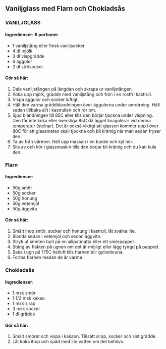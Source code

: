 ## Vaniljglass med Flarn och Chokladsås

### VANILJGLASS
#### Ingredienser: 6 portioner
* 1 vaniljstång eller 1msk vaniljsocker
* 4 dl mjölk
* 3 dl vispgrädde
* 6 äggulor
* 2 dl strösocker
#### Gör så här:
1. Dela vaniljstången på längden och skrapa ur vaniljstången.
2. Koka upp mjölk, grädde med vaniljstång och frön i en rostfri kastrull.
3. Vispa äggulor och socker luftigt.
4. Häll den varma gräddblandningen över äggulorna under omrörning. Häll sedan tillbaka allt i
kastrullen och rör om.
5. Sjud blandningen till 85C eller tills den börjar tjockna under vispning. Den får inte koka eller överstiga
85C då ägget koagulerar vid denna temperatur (stelnar). Det är också viktigt att glassen kommer upp
i över 80C för att glassmetan skall tjockna och bli krämig när man sedan fryser den.
6. Ta av från värmen. Häll upp massan i en bunke och kyl ner.
7. Sila av och kör i glassmaskin tills den börjar bli krämig och du kan kula den.

### Flarn
#### Ingredienser:
* 50g smör
* 50g socker
* 50g honung
* 50g vetemjöl
* 50g äggvita
#### Gör så här:
1. Smält ihop smör, socker och honung i kastrull, låt svalna lite.
2. Blanda sedan i vetemjöl och sedan äggvita.
3. Stryk ut smeten tunt på en silipatmatta eller ett smörpapper.
4. Stäng av fläkten på ugnen om det är möjligt eller lägg tyngd på pappret.
5. Baka i ugn på 175C hetluft tills flarnen blir gyllenbruna.
6. Forma flarnen medan de är varma

### Chokladsås
#### Ingredienser:
* 1 msk smör
* 1 1/2 msk kakao
* 1 msk sirap
* 3 msk socker
* 1 dl grädde
#### Gör så här:
1. Smält smöret och vispa i kakaon. Tillsätt sirap, socker och sist grädde.
2. Låt koka ihop och späd med lite vatten om det behövs.

